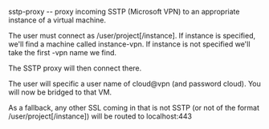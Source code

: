 sstp-proxy -- proxy incoming SSTP (Microsoft VPN) to an appropriate
instance of a virtual machine.

The user must connect as /user/project[/instance]. If instance
is specified, we'll find a machine called instance-vpn. If instance
is not specified we'll take the first -vpn name we find.

The SSTP proxy will then connect there.

The user will specific a user name of cloud@vpn (and password cloud).
You will now be bridged to that VM.

As a fallback, any other SSL coming in that is not SSTP (or not of the
format /user/project[/instance]) will be routed to localhost:443


